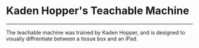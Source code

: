 # Kaden Hopper's Teachable Machine
---
The teachable machine was trained by Kaden Hopper, and is designed to visually diffrentiate between a tissue box and an iPad. 
